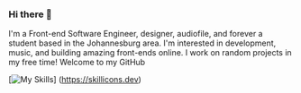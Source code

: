 ### Hi there 👋

I'm a Front-end Software Engineer, designer, audiofile, and forever a student based in the Johannesburg area. I'm interested in development, music, and building amazing front-ends online. I work on random projects in my free time! Welcome to my GitHub

[![My Skills](https://skillicons.dev/icons?i=html,md,css,tailwind,js,jquery,react,wasm,sql,mongodb,nodejs,java,py,cloudflare,git,figma=7)]
(https://skillicons.dev)